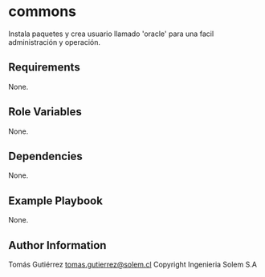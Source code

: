 commons
=========

Instala paquetes y crea usuario llamado 'oracle' para una facil administración y operación.

Requirements
------------

None.

Role Variables
--------------

None.

Dependencies
------------

None.

Example Playbook
----------------

None.

Author Information
------------------

Tomás Gutiérrez <tomas.gutierrez@solem.cl>
Copyright Ingenieria Solem S.A